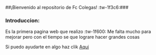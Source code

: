 ##¡Bienvenido al repositorio de  Fc Colegas! :tw-1f3c6:###
### Introduccion:
Es la primera pagina web que realizo :tw-1f600:
Me falta mucho para mejorar
pero con el tiempo se que lograre hacer grandes cosas

Si puedo ayudarte en algo haz clik [Aqui](http://https://www.instagram.com/moises.moreno7 "Aqui")